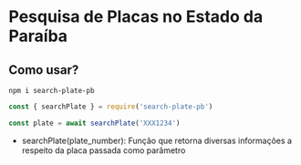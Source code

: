# Pesquisa de Placas no Estado da Paraíba


## Como usar?

```shell
npm i search-plate-pb 
```

```js
const { searchPlate } = require('search-plate-pb')

const plate = await searchPlate('XXX1234')
```

- searchPlate(plate_number): Função que retorna diversas informações a respeito da placa passada como parâmetro